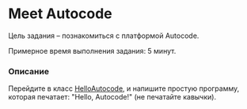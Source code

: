# Meet Autocode

Цель задания – познакомиться с платформой Autocode.

Примерное время выполнения задания: 5 минут.

### Описание
Перейдите в класс [HelloAutocode](HelloWorld.java), и напишите простую программу, которая печатает: "Hello, Autocode!" (не печатайте кавычки).
